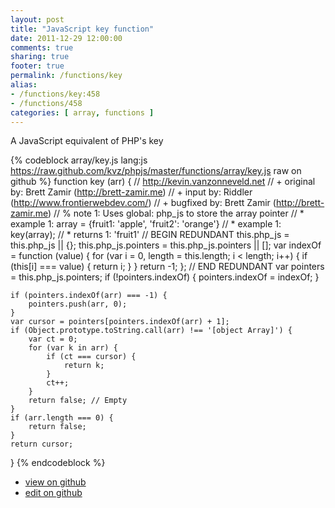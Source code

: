 ```yaml
---
layout: post
title: "JavaScript key function"
date: 2011-12-29 12:00:00
comments: true
sharing: true
footer: true
permalink: /functions/key
alias:
- /functions/key:458
- /functions/458
categories: [ array, functions ]
---
```

A JavaScript equivalent of PHP's key
<!-- more -->
{% codeblock array/key.js lang:js https://raw.github.com/kvz/phpjs/master/functions/array/key.js raw on github %}
function key (arr) {
    // http://kevin.vanzonneveld.net
    // +   original by: Brett Zamir (http://brett-zamir.me)
    // +   input by: Riddler (http://www.frontierwebdev.com/)
    // +   bugfixed by: Brett Zamir (http://brett-zamir.me)
    // %        note 1: Uses global: php_js to store the array pointer
    // *     example 1: array = {fruit1: 'apple', 'fruit2': 'orange'}
    // *     example 1: key(array);
    // *     returns 1: 'fruit1'
    // BEGIN REDUNDANT
    this.php_js = this.php_js || {};
    this.php_js.pointers = this.php_js.pointers || [];
    var indexOf = function (value) {
        for (var i = 0, length = this.length; i < length; i++) {
            if (this[i] === value) {
                return i;
            }
        }
        return -1;
    };
    // END REDUNDANT
    var pointers = this.php_js.pointers;
    if (!pointers.indexOf) {
        pointers.indexOf = indexOf;
    }

    if (pointers.indexOf(arr) === -1) {
        pointers.push(arr, 0);
    }
    var cursor = pointers[pointers.indexOf(arr) + 1];
    if (Object.prototype.toString.call(arr) !== '[object Array]') {
        var ct = 0;
        for (var k in arr) {
            if (ct === cursor) {
                return k;
            }
            ct++;
        }
        return false; // Empty
    }
    if (arr.length === 0) {
        return false;
    }
    return cursor;
}
{% endcodeblock %}
<ul>
 <li><a href="https://github.com/kvz/phpjs/blob/master/functions/array/key.js">view on github</a></li>
 <li><a href="https://github.com/kvz/phpjs/edit/master/functions/array/key.js">edit on github</a></li>
</ul>
